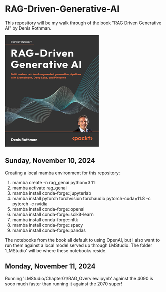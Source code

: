 # RAG-Driven-Generative-AI

This repository will be my walk through of the book "RAG Driven Generative AI" by Denis Rothman.

<img src="images/RAG_GENAI.png" alt="RAG Driven Generative AI" width="300">

## Sunday, November 10, 2024

Creating a local mamba environment for this repository:

 1) mamba create -n rag_genai python=3.11
 2) mamba activate rag_genai
 3) mamba install conda-forge::jupyterlab
 4) mamba install pytorch torchvision torchaudio pytorch-cuda=11.8 -c pytorch -c nvidia
 5) mamba install conda-forge::openai
 6) mamba install conda-forge::scikit-learn
 7) mamba install conda-forge::nltk
 8) mamba install conda-forge::spacy
 9) mamba install conda-forge::pandas

The notebooks from the book all default to using OpenAI, but I also want to run them against a local model served up through LMStudio. The folder 'LMStudio' will be where these notebooks reside. 

## Monday, November 11, 2024

Running 'LMStudio/Chapter01/RAG_Overview.ipynb' against the 4090 is sooo much faster than running it against the 2070 super!